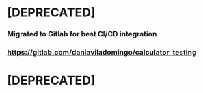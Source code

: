 # [DEPRECATED] 
### Migrated to Gitlab for best CI/CD integration
### https://gitlab.com/daniaviladomingo/calculator_testing
# [DEPRECATED] 
